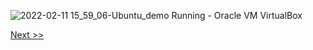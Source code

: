 ![2022-02-11 15_59_06-Ubuntu_demo  Running  - Oracle VM VirtualBox](https://user-images.githubusercontent.com/55657279/153584683-e2c3aecc-d1b5-460c-944e-a38d8ffc6446.png)

[Next >>](/1_installing_Linux/27.md)
